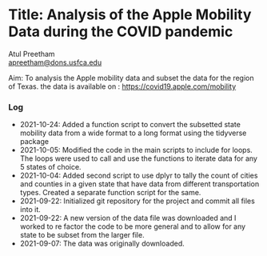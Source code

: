 # Title: Analysis of the Apple Mobility Data during the COVID pandemic  

Atul Preetham  
apreetham@dons.usfca.edu

Aim: To analysis the Apple mobility data and subset the data for the region of
Texas. the data is available on : https://covid19.apple.com/mobility

### Log

* 2021-10-24: Added a function script to convert the subsetted state mobility data from a wide format to a long format using the tidyverse package
* 2021-10-05: Modified the code in the main scripts to include for loops. The loops were used to call and use the functions to iterate data for any 5 states of choice.
* 2021-10-04: Added second script to use dplyr to tally the count of cities and counties in a given state that have data from different transportation types. Created a separate function script for the same.
* 2021-09-22: Initialized git repository for the project and commit all files into it.
* 2021-09-22: A new version of the data file was downloaded and I worked to re factor the code to be more general and to allow for any state to be subset from the larger file.
* 2021-09-07: The data was originally downloaded.
